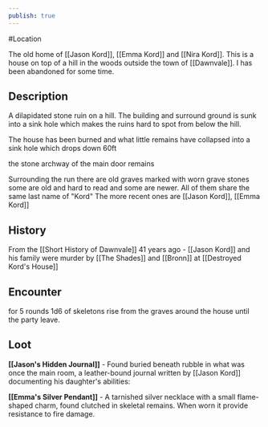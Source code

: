 ```yaml
---
publish: true
---
```


#Location 

The old home of [[Jason Kord]], [[Emma Kord]] and [[Nira Kord]]. This is a house on top of a hill in the woods outside the town of [[Dawnvale]]. I has been abandoned for some time.

## Description
A dilapidated stone ruin on a hill. The building and surround ground is sunk into a sink hole which makes the ruins hard to spot from below the hill.

The house has been burned and what little remains have collapsed into a sink hole which drops down 60ft

the stone archway of the main door remains

Surrounding the run there are old graves marked with worn grave stones some are old and hard to read and some are newer. All of them share the same last name of "Kord" The more recent ones are [[Jason Kord]], [[Emma Kord]] 

## History

From the [[Short History of Dawnvale]]
41 years ago - [[Jason Kord]] and his family were murder by [[The Shades]] and [[Bronn]] at [[Destroyed Kord's House]]

## Encounter

for 5 rounds 1d6 of skeletons rise from the graves around the house until the party leave.

## Loot

**[[Jason's Hidden Journal]]** - Found buried beneath rubble in what was once the main room, a leather-bound journal written by [[Jason Kord]] documenting his daughter's abilities:

**[[Emma's Silver Pendant]]** - A tarnished silver necklace with a small flame-shaped charm, found clutched in skeletal remains. When worn it provide resistance to fire damage.